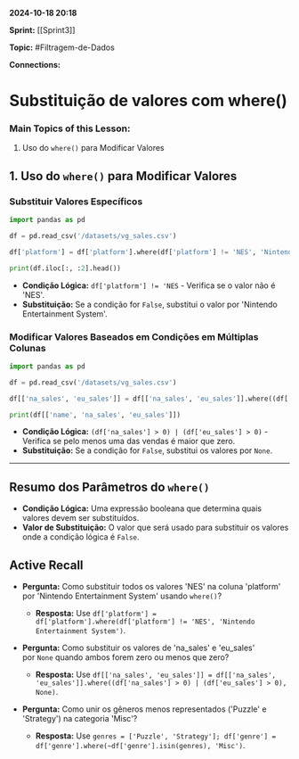 
**2024-10-18 20:18**

**Sprint:** [[Sprint3]]

**Topic:** #Filtragem-de-Dados 

**Connections:** 

# **Substituição de valores com where()**
### Main Topics of this Lesson:

1. Uso do `where()` para Modificar Valores

## **1. Uso do `where()` para Modificar Valores**

### **Substituir Valores Específicos**

```python
import pandas as pd

df = pd.read_csv('/datasets/vg_sales.csv')

df['platform'] = df['platform'].where(df['platform'] != 'NES', 'Nintendo Entertainment System')

print(df.iloc[:, :2].head())
```

- **Condição Lógica:** `df['platform'] != 'NES` - Verifica se o valor não é 'NES'.
- **Substituição:** Se a condição for `False`, substitui o valor por 'Nintendo Entertainment System'.
### **Modificar Valores Baseados em Condições em Múltiplas Colunas** 

```python
import pandas as pd

df = pd.read_csv('/datasets/vg_sales.csv')

df[['na_sales', 'eu_sales']] = df[['na_sales', 'eu_sales']].where((df['na_sales'] > 0) | (df['eu_sales'] > 0), None)

print(df[['name', 'na_sales', 'eu_sales']])

```

- **Condição Lógica:** `(df['na_sales'] > 0) | (df['eu_sales'] > 0)` - Verifica se pelo menos uma das vendas é maior que zero.
- **Substituição:** Se a condição for `False`, substitui os valores por `None`.

---

## Resumo dos Parâmetros do `where()`

- **Condição Lógica:** Uma expressão booleana que determina quais valores devem ser substituídos.
- **Valor de Substituição:** O valor que será usado para substituir os valores onde a condição lógica é `False`.

## Active Recall

- **Pergunta:** Como substituir todos os valores 'NES' na coluna 'platform' por 'Nintendo Entertainment System' usando `where()`?
    
    - **Resposta:** Use `df['platform'] = df['platform'].where(df['platform'] != 'NES', 'Nintendo Entertainment System')`.
    
- **Pergunta:** Como substituir os valores de 'na_sales' e 'eu_sales' por `None` quando ambos forem zero ou menos que zero?
    
    - **Resposta:** Use `df[['na_sales', 'eu_sales']] = df[['na_sales', 'eu_sales']].where((df['na_sales'] > 0) | (df['eu_sales'] > 0), None)`.
    
- **Pergunta:** Como unir os gêneros menos representados ('Puzzle' e 'Strategy') na categoria 'Misc'?
    
    - **Resposta:** Use `genres = ['Puzzle', 'Strategy']; df['genre'] = df['genre'].where(~df['genre'].isin(genres), 'Misc')`.



